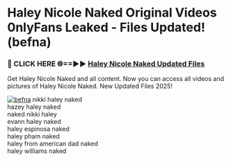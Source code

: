# Haley Nicole Naked Original Videos 0nlyFans Leaked - Files Updated! (befna)

<h3>🔴 CLICK HERE 🌐==►► <a href="https://tinyurl.com/yckcrads" rel="nofollow">Haley Nicole Naked Updated Files</a></h3>

Get Haley Nicole Naked and all content. Now you can access all videos and pictures of Haley Nicole Naked. New Updated Files 2025!

[![befna](https://i.imgur.com/hpKpOFt.gif)](https://tinyurl.com/yckcrads)
nikki haley naked<br>
hazey haley naked<br>
naked nikki haley<br>
evann haley naked<br>
haley espinosa naked<br>
haley pham naked<br>
haley from american dad naked<br>
haley williams naked